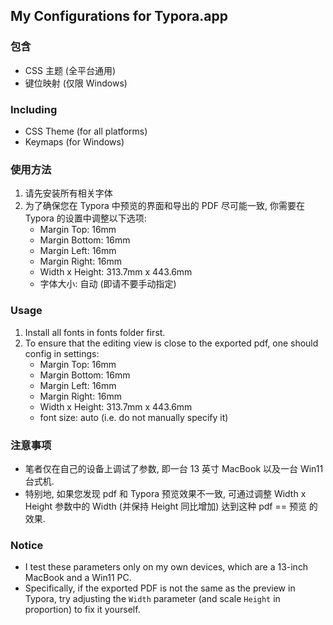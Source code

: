 ## My Configurations for Typora.app

### 包含
- CSS 主题 (全平台通用)
- 键位映射 (仅限 Windows)

### Including
- CSS Theme (for all platforms)
- Keymaps (for Windows)

### 使用方法
1. 请先安装所有相关字体
2. 为了确保您在 Typora 中预览的界面和导出的 PDF 尽可能一致, 你需要在 Typora 的设置中调整以下选项:
    - Margin Top: 16mm
    - Margin Bottom: 16mm
    - Margin Left: 16mm
    - Margin Right: 16mm
    - Width x Height: 313.7mm x 443.6mm
    - 字体大小: 自动 (即请不要手动指定)

### Usage
1. Install all fonts in fonts folder first.
2. To ensure that the editing view is close to the exported pdf, one should config in settings:
    - Margin Top: 16mm
    - Margin Bottom: 16mm
    - Margin Left: 16mm
    - Margin Right: 16mm
    - Width x Height: 313.7mm x 443.6mm
    - font size: auto (i.e. do not manually specify it)

### 注意事项
- 笔者仅在自己的设备上调试了参数, 即一台 13 英寸 MacBook 以及一台 Win11 台式机.
- 特别地, 如果您发现 pdf 和 Typora 预览效果不一致, 可通过调整 Width x Height 参数中的 Width (并保持 Height 同比增加) 达到这种 pdf == 预览 的效果.

### Notice
- I test these parameters only on my own devices, which are a 13-inch MacBook and a Win11 PC. 
- Specifically, if the exported PDF is not the same as the preview in Typora, try adjusting the `Width` parameter (and scale `Height` in proportion) to fix it yourself.
